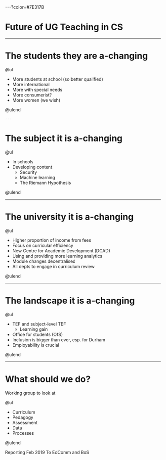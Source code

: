 ---?color=#7E317B

# Future of UG Teaching in CS

---

# The students they are a-changing

@ul

- More students at school (so better qualified)
- More international
- More with special needs
- More consumerist?
- More women (we wish)

@ulend

    ---
    
# The subject it is a-changing

@ul

- In schools
- Developing content
    - Security
    - Machine learning
    - The Riemann Hypothesis

@ulend

---

# The university it is a-changing

@ul

- Higher proportion of income from fees
- Focus on curricular efficiency
- New Centre for Academic Development (DCAD)
- Using and providing more learning analytics
- Module changes decentralised
- All depts to engage in curriculum review

@ulend

---

# The landscape it is a-changing

@ul

- TEF and subject-level TEF
    - Learning gain
- Office for students (OfS)
- Inclusion is bigger than ever, esp. for Durham
- Employability is crucial

@ulend

---

# What should we do?

Working group to look at

@ul

- Curriculum
- Pedagogy
- Assessment
- Data
- Processes

@ulend

Reporting Feb 2019 To EdComm and BoS


